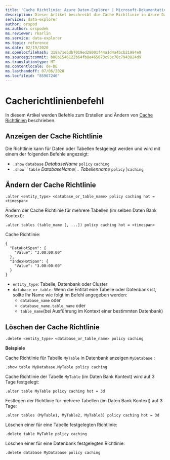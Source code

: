 ```yaml
---
title: 'Cache Richtlinie: Azure Daten-Explorer | Microsoft-Dokumentation'
description: Dieser Artikel beschreibt die Cache Richtlinie in Azure Daten-Explorer.
services: data-explorer
author: orspod
ms.author: orspodek
ms.reviewer: rkarlin
ms.service: data-explorer
ms.topic: reference
ms.date: 02/19/2020
ms.openlocfilehash: 319a71e5db7019ed28001f44a1d4a4bcb21984e9
ms.sourcegitcommit: b08b1546122b64fb8e465073c93c78c7943824d9
ms.translationtype: MT
ms.contentlocale: de-DE
ms.lasthandoff: 07/06/2020
ms.locfileid: "85967246"
---
```

# <a name="cache-policy-command"></a>Cacherichtlinienbefehl

In diesem Artikel werden Befehle zum Erstellen und Ändern von [Cache Richtlinien](cachepolicy.md) beschrieben. 

## <a name="displaying-the-cache-policy"></a>Anzeigen der Cache Richtlinie

Die Richtlinie kann für Daten oder Tabellen festgelegt werden und wird mit einem der folgenden Befehle angezeigt:

* `.show` `database` *DatabaseName* `policy` `caching`
* `.show``table` *DatabaseName*( `.` *Tabellenname* `policy` )`caching`

## <a name="altering-the-cache-policy"></a>Ändern der Cache Richtlinie

```kusto
.alter <entity_type> <database_or_table_name> policy caching hot = <timespan>
```

Ändern der Cache Richtlinie für mehrere Tabellen (im selben Daten Bank Kontext):

```kusto
.alter tables (table_name [, ...]) policy caching hot = <timespan>
```

Cache Richtlinie:

```kusto
{
  "DataHotSpan": {
    "Value": "3.00:00:00"
  },
  "IndexHotSpan": {
    "Value": "3.00:00:00"
  }
}
```

* `entity_type`: Tabelle, Datenbank oder Cluster
* `database_or_table`: Wenn die Entität eine Tabelle oder Datenbank ist, sollte Ihr Name wie folgt im Befehl angegeben werden: 
  - `database_name` oder 
  - `database_name.table_name` oder 
  - `table_name`(bei Ausführung im Kontext einer bestimmten Datenbank)

## <a name="deleting-the-cache-policy"></a>Löschen der Cache Richtlinie

```kusto
.delete <entity_type> <database_or_table_name> policy caching
```

**Beispiele**

Cache Richtlinie für Tabelle `MyTable` in Datenbank anzeigen `MyDatabase` :

```kusto
.show table MyDatabase.MyTable policy caching 
```

Cache Richtlinie der Tabelle `MyTable` (im Daten Bank Kontext) wird auf 3 Tage festgelegt:

```kusto
.alter table MyTable policy caching hot = 3d
```

Festlegen der Richtlinie für mehrere Tabellen (im Daten Bank Kontext) auf 3 Tage:

```kusto
.alter tables (MyTable1, MyTable2, MyTable3) policy caching hot = 3d
```

Löschen einer für eine Tabelle festgelegten Richtlinie:

```kusto
.delete table MyTable policy caching
```

Löschen einer für eine Datenbank festgelegten Richtlinie:

```kusto
.delete database MyDatabase policy caching
```
